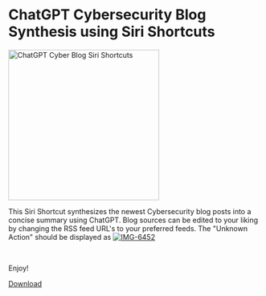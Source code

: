 # ChatGPT Cybersecurity Blog Synthesis using Siri Shortcuts
<img align="top" alt="ChatGPT Cyber Blog Siri Shortcuts" width="300px" src="https://i.ibb.co/rpGc4kn/IMG-3-D898818-D3-D1-1-removebg-preview.png" />
<br />
<p>This Siri Shortcut synthesizes the newest Cybersecurity blog posts into a concise summary using ChatGPT. Blog sources can be edited to your liking by changing the RSS feed URL's to your preferred feeds. The "Unknown Action" should be displayed as <a href="https://ibb.co/9nBzzpY"><img src="https://i.ibb.co/wy833d6/IMG-6452.jpg" alt="IMG-6452" border="0"></a></p><br/>
<p>Enjoy!</p>
<p dir="auto">
  <a href="https://www.icloud.com/shortcuts/edfc92be06c94e52bac4d30fb94e8921" rel="nofollow">Download</a>
</p>

